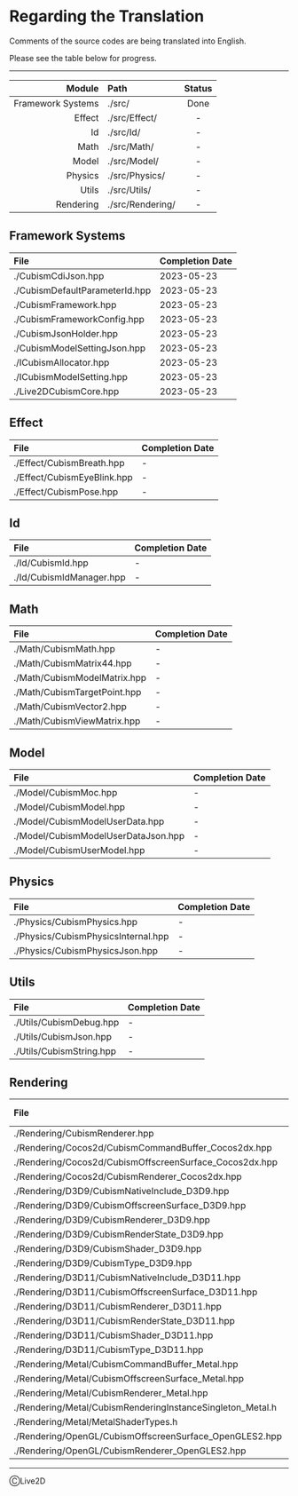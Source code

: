 # Regarding the Translation

Comments of the source codes are being translated into English.

Please see the table below for progress.

---

| Module | Path | Status |
| ---: | :--- | :---: |
| Framework Systems | ./src/ | Done |
| Effect | ./src/Effect/ | - |
| Id | ./src/Id/ | - |
| Math | ./src/Math/ | - |
| Model | ./src/Model/ | - |
| Physics | ./src/Physics/ | - |
| Utils | ./src/Utils/ | - |
| Rendering | ./src/Rendering/ | - |


## Framework Systems

| File | Completion Date |
| :--- | :--- |
| ./CubismCdiJson.hpp | 2023-05-23 |
| ./CubismDefaultParameterId.hpp | 2023-05-23 |
| ./CubismFramework.hpp | 2023-05-23 |
| ./CubismFrameworkConfig.hpp | 2023-05-23 |
| ./CubismJsonHolder.hpp | 2023-05-23 |
| ./CubismModelSettingJson.hpp | 2023-05-23 |
| ./ICubismAllocator.hpp | 2023-05-23 |
| ./ICubismModelSetting.hpp | 2023-05-23 |
| ./Live2DCubismCore.hpp | 2023-05-23 |

## Effect

| File | Completion Date |
| :--- | :--- |
| ./Effect/CubismBreath.hpp | - |
| ./Effect/CubismEyeBlink.hpp | - |
| ./Effect/CubismPose.hpp | - |

## Id

| File | Completion Date |
| :--- | :--- |
| ./Id/CubismId.hpp | - |
| ./Id/CubismIdManager.hpp | - |

## Math

| File | Completion Date |
| :--- | :--- |
| ./Math/CubismMath.hpp | - |
| ./Math/CubismMatrix44.hpp | - |
| ./Math/CubismModelMatrix.hpp | - |
| ./Math/CubismTargetPoint.hpp | - |
| ./Math/CubismVector2.hpp | - |
| ./Math/CubismViewMatrix.hpp | - |

## Model

| File | Completion Date |
| :--- | :--- |
| ./Model/CubismMoc.hpp | - |
| ./Model/CubismModel.hpp | - |
| ./Model/CubismModelUserData.hpp | - |
| ./Model/CubismModelUserDataJson.hpp | - |
| ./Model/CubismUserModel.hpp | - |

## Physics

| File | Completion Date |
| :--- | :--- |
| ./Physics/CubismPhysics.hpp | - |
| ./Physics/CubismPhysicsInternal.hpp | - |
| ./Physics/CubismPhysicsJson.hpp | - |

## Utils

| File | Completion Date |
| :--- | :--- |
| ./Utils/CubismDebug.hpp | - |
| ./Utils/CubismJson.hpp | - |
| ./Utils/CubismString.hpp | - |

## Rendering

| File | Completion Date |
| :--- | :--- |
| ./Rendering/CubismRenderer.hpp | - |
| ./Rendering/Cocos2d/CubismCommandBuffer_Cocos2dx.hpp | - |
| ./Rendering/Cocos2d/CubismOffscreenSurface_Cocos2dx.hpp | - |
| ./Rendering/Cocos2d/CubismRenderer_Cocos2dx.hpp | - |
| ./Rendering/D3D9/CubismNativeInclude_D3D9.hpp | - |
| ./Rendering/D3D9/CubismOffscreenSurface_D3D9.hpp | - |
| ./Rendering/D3D9/CubismRenderer_D3D9.hpp | - |
| ./Rendering/D3D9/CubismRenderState_D3D9.hpp | - |
| ./Rendering/D3D9/CubismShader_D3D9.hpp | - |
| ./Rendering/D3D9/CubismType_D3D9.hpp | - |
| ./Rendering/D3D11/CubismNativeInclude_D3D11.hpp | - |
| ./Rendering/D3D11/CubismOffscreenSurface_D3D11.hpp | - |
| ./Rendering/D3D11/CubismRenderer_D3D11.hpp | - |
| ./Rendering/D3D11/CubismRenderState_D3D11.hpp | - |
| ./Rendering/D3D11/CubismShader_D3D11.hpp | - |
| ./Rendering/D3D11/CubismType_D3D11.hpp | - |
| ./Rendering/Metal/CubismCommandBuffer_Metal.hpp | - |
| ./Rendering/Metal/CubismOffscreenSurface_Metal.hpp | - |
| ./Rendering/Metal/CubismRenderer_Metal.hpp | - |
| ./Rendering/Metal/CubismRenderingInstanceSingleton_Metal.h | - |
| ./Rendering/Metal/MetalShaderTypes.h | - |
| ./Rendering/OpenGL/CubismOffscreenSurface_OpenGLES2.hpp | - |
| ./Rendering/OpenGL/CubismRenderer_OpenGLES2.hpp | - |

---

ⒸLive2D
